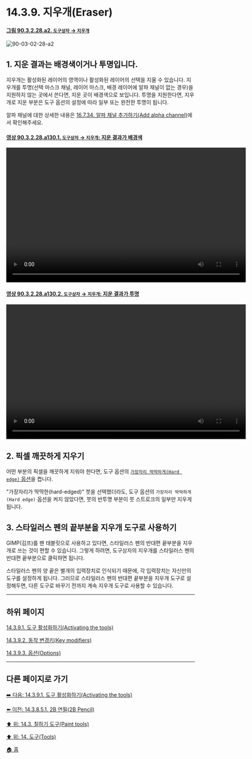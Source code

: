 # 14.3.9. 지우개(Eraser)

<a id="90-03-02-28-a2"></a>

#### [그림 90.3.2.28.a2. `도구상자` → `지우개`](./90-03-02-28-eraser.md#90-03-02-28-a2)
![90-03-02-28-a2](https://github.com/wonder13662/gimp/assets/15767104/8e448288-3d80-449d-ac03-89757a056a1b)

<a id="14-03-09-s1"></a>

## 1. 지운 결과는 배경색이거나 투명입니다.
지우개는 활성화된 레이어의 영역이나 활성화된 레이어의 선택을 지울 수 있습니다. 지우개를 투명(선택 마스크 채널, 레이어 마스크, 배경 레이어에 알파 채널이 없는 경우)을 지원하지 않는 곳에서 쓴다면, 지운 곳이 배경색으로 보입니다. 투명을 지원한다면, 지우개로 지운 부분은 도구 옵션의 설정에 따라 일부 또는 완전한 투명이 됩니다.

알파 채널에 대한 상세한 내용은 [16.7.34. 알파 채널 추가하기(Add alpha channel)](./16-07-34-add_alpha_channel.md)에서 확인해주세요.

<a id="90-03-02-28-a130-01"></a>

#### [영상 90.3.2.28.a130.1. `도구상자` → `지우개`: 지운 결과가 배경색](./90-03-02-28-eraser.md#90-03-02-28-a130-01)
<video controls="controls" width="640" height="360" src="https://github.com/wonder13662/gimp/assets/15767104/cf62f8fe-d3ca-49da-b44a-23762e88ea7d"></video>

<a id="90-03-02-28-a130-02"></a>

#### [영상 90.3.2.28.a130.2. `도구상자` → `지우개`: 지운 결과가 투명](./90-03-02-28-eraser.md#90-03-02-28-a130-02)
<video controls="controls" width="640" height="360" src="https://github.com/wonder13662/gimp/assets/15767104/0bc9e572-e1b1-4b86-9f86-2ba7054145f5"></video>

<a id="14-03-09-s2"></a>

## 2. 픽셀 깨끗하게 지우기
어떤 부분의 픽셀을 깨끗하게 지워야 한다면, 도구 옵션의 [`가장자리 딱딱하게(Hard edge)` 옵션](./14-03-09-03-options.md#14-03-09-03-s16)을 켭니다.

"가장자리가 딱딱한(hard-edged)" 붓을 선택했더라도, 도구 옵션의 `가장자리 딱딱하게(Hard edge)` 옵션을 켜지 않았다면, 붓의 반투명 부분이 붓 스트로크의 일부만 지우게 됩니다.

<a id="14-03-09-s3"></a>

## 3. 스타일러스 펜의 끝부분을 지우개 도구로 사용하기
GIMP(김프)를 펜 태블릿으로 사용하고 있다면, 스타일러스 펜의 반대편 끝부분을 지우개로 쓰는 것이 편할 수 있습니다. 그렇게 하려면, 도구상자의 지우개를 스타일러스 펜의 반대편 끝부분으로 클릭하면 됩니다.

스타일러스 펜의 양 끝은 별개의 입력장치로 인식되기 때문에, 각 입력장치는 자신만의 도구를 설정하게 됩니다. 그러므로 스타일러스 펜의 반대편 끝부분을 지우개 도구로 설정해두면, 다른 도구로 바꾸기 전까지 계속 지우개 도구로 사용할 수 있습니다.

***

## 하위 페이지

[14.3.9.1. 도구 활성화하기(Activating the tools)](./14-03-09-01-activating_the_tool.md)

[14.3.9.2. 동작 변경키(Key modifiers)](./14-03-09-02-key_modifiers.md)

[14.3.9.3. 옵션(Options)](./14-03-09-03-options.md)

***

## 다른 페이지로 가기

[➡️ 다음: 14.3.9.1. 도구 활성화하기(Activating the tools)](./14-03-09-01-activating_the_tool.md)

[⬅️ 이전: 14.3.8.5.1. 2B 연필(2B Pencil)](./14-03-08-05-01-2b_pencil.md)

[⬆️ 위: 14.3. 칠하기 도구(Paint tools)](./14-03-00-paint_tools.md)

[⬆️ 위: 14. 도구(Tools)](./14-00-tools.md)

[🏠 홈](./00-home.md)

